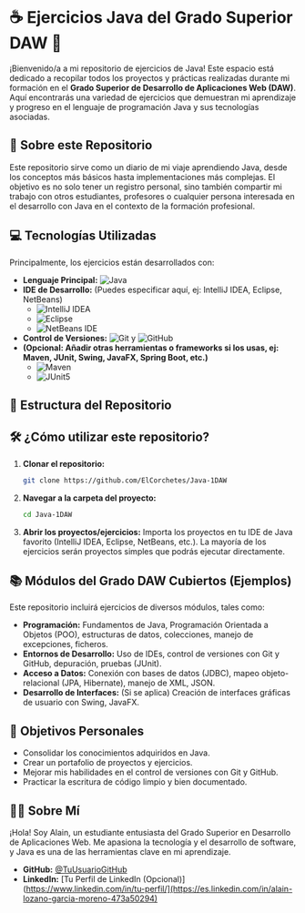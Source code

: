 # ☕ Ejercicios Java del Grado Superior DAW 🚀

¡Bienvenido/a a mi repositorio de ejercicios de Java! Este espacio está dedicado a recopilar todos los proyectos y prácticas realizadas durante mi formación en el **Grado Superior de Desarrollo de Aplicaciones Web (DAW)**. Aquí encontrarás una variedad de ejercicios que demuestran mi aprendizaje y progreso en el lenguaje de programación Java y sus tecnologías asociadas.

## 🌟 Sobre este Repositorio

Este repositorio sirve como un diario de mi viaje aprendiendo Java, desde los conceptos más básicos hasta implementaciones más complejas. El objetivo es no solo tener un registro personal, sino también compartir mi trabajo con otros estudiantes, profesores o cualquier persona interesada en el desarrollo con Java en el contexto de la formación profesional.

## 💻 Tecnologías Utilizadas

Principalmente, los ejercicios están desarrollados con:

* **Lenguaje Principal:** ![Java](https://img.shields.io/badge/Java-ED8B00?style=for-the-badge&logo=openjdk&logoColor=white)
* **IDE de Desarrollo:** (Puedes especificar aquí, ej: IntelliJ IDEA, Eclipse, NetBeans)
    * ![IntelliJ IDEA](https://img.shields.io/badge/IntelliJ%20IDEA-000000.svg?style=for-the-badge&logo=intellij-idea&logoColor=white)
    * ![Eclipse](https://img.shields.io/badge/Eclipse-2C2255?style=for-the-badge&logo=eclipse&logoColor=white)
    * ![NetBeans IDE](https://img.shields.io/badge/NetBeans%20IDE-1B6AC6.svg?style=for-the-badge&logo=apache-netbeans-ide&logoColor=white)
* **Control de Versiones:** ![Git](https://img.shields.io/badge/GIT-E44C30?style=for-the-badge&logo=git&logoColor=white) y ![GitHub](https://img.shields.io/badge/GitHub-100000?style=for-the-badge&logo=github&logoColor=white)
* **(Opcional: Añadir otras herramientas o frameworks si los usas, ej: Maven, JUnit, Swing, JavaFX, Spring Boot, etc.)**
    * ![Maven](https://img.shields.io/badge/Apache%20Maven-C71A36?style=for-the-badge&logo=apache-maven&logoColor=white)
    * ![JUnit5](https://img.shields.io/badge/JUnit5-25A162?style=for-the-badge&logo=junit5&logoColor=white)

## 📂 Estructura del Repositorio


## 🛠️ ¿Cómo utilizar este repositorio?

1.  **Clonar el repositorio:**
    ```bash
    git clone https://github.com/ElCorchetes/Java-1DAW
    ```
2.  **Navegar a la carpeta del proyecto:**
    ```bash
    cd Java-1DAW
    ```
3.  **Abrir los proyectos/ejercicios:**
    Importa los proyectos en tu IDE de Java favorito (IntelliJ IDEA, Eclipse, NetBeans, etc.). La mayoría de los ejercicios serán proyectos simples que podrás ejecutar directamente.

## 📚 Módulos del Grado DAW Cubiertos (Ejemplos)

Este repositorio incluirá ejercicios de diversos módulos, tales como:

* **Programación:** Fundamentos de Java, Programación Orientada a Objetos (POO), estructuras de datos, colecciones, manejo de excepciones, ficheros.
* **Entornos de Desarrollo:** Uso de IDEs, control de versiones con Git y GitHub, depuración, pruebas (JUnit).
* **Acceso a Datos:** Conexión con bases de datos (JDBC), mapeo objeto-relacional (JPA, Hibernate), manejo de XML, JSON.
* **Desarrollo de Interfaces:** (Si se aplica) Creación de interfaces gráficas de usuario con Swing, JavaFX.

## 🎯 Objetivos Personales

* Consolidar los conocimientos adquiridos en Java.
* Crear un portafolio de proyectos y ejercicios.
* Mejorar mis habilidades en el control de versiones con Git y GitHub.
* Practicar la escritura de código limpio y bien documentado.

## 🙋‍♂️ Sobre Mí

¡Hola! Soy Alain, un estudiante entusiasta del Grado Superior en Desarrollo de Aplicaciones Web. Me apasiona la tecnología y el desarrollo de software, y Java es una de las herramientas clave en mi aprendizaje.

* **GitHub:** [@TuUsuarioGitHub](https://github.com/ElCorchetes)
* **LinkedIn:** [Tu Perfil de LinkedIn (Opcional)](https://www.linkedin.com/in/tu-perfil/](https://es.linkedin.com/in/alain-lozano-garcia-moreno-473a50294)
